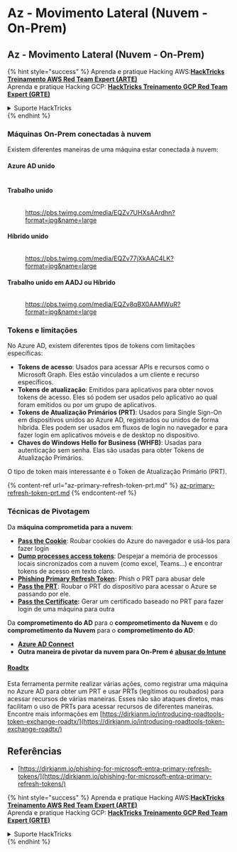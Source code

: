 # Az - Movimento Lateral (Nuvem - On-Prem)

## Az - Movimento Lateral (Nuvem - On-Prem)

{% hint style="success" %}
Aprenda e pratique Hacking AWS:<img src="../../../.gitbook/assets/image (1) (1) (1) (1).png" alt="" data-size="line">[**HackTricks Treinamento AWS Red Team Expert (ARTE)**](https://training.hacktricks.xyz/courses/arte)<img src="../../../.gitbook/assets/image (1) (1) (1) (1).png" alt="" data-size="line">\
Aprenda e pratique Hacking GCP: <img src="../../../.gitbook/assets/image (2) (1).png" alt="" data-size="line">[**HackTricks Treinamento GCP Red Team Expert (GRTE)**<img src="../../../.gitbook/assets/image (2) (1).png" alt="" data-size="line">](https://training.hacktricks.xyz/courses/grte)

<details>

<summary>Suporte HackTricks</summary>

* Confira os [**planos de assinatura**](https://github.com/sponsors/carlospolop)!
* **Junte-se ao** 💬 [**grupo do Discord**](https://discord.gg/hRep4RUj7f) ou ao [**grupo do telegram**](https://t.me/peass) ou **siga**-nos no **Twitter** 🐦 [**@hacktricks\_live**](https://twitter.com/hacktricks_live)**.**
* **Compartilhe truques de hacking enviando PRs para os repositórios do** [**HackTricks**](https://github.com/carlospolop/hacktricks) e [**HackTricks Cloud**](https://github.com/carlospolop/hacktricks-cloud).

</details>
{% endhint %}

### Máquinas On-Prem conectadas à nuvem

Existem diferentes maneiras de uma máquina estar conectada à nuvem:

#### Azure AD unido

<figure><img src="../../../.gitbook/assets/image (259).png" alt=""><figcaption></figcaption></figure>

#### Trabalho unido

<figure><img src="../../../.gitbook/assets/image (222).png" alt=""><figcaption><p><a href="https://pbs.twimg.com/media/EQZv7UHXsAArdhn?format=jpg&#x26;name=large">https://pbs.twimg.com/media/EQZv7UHXsAArdhn?format=jpg&#x26;name=large</a></p></figcaption></figure>

#### Híbrido unido

<figure><img src="../../../.gitbook/assets/image (178).png" alt=""><figcaption><p><a href="https://pbs.twimg.com/media/EQZv77jXkAAC4LK?format=jpg&#x26;name=large">https://pbs.twimg.com/media/EQZv77jXkAAC4LK?format=jpg&#x26;name=large</a></p></figcaption></figure>

#### Trabalho unido em AADJ ou Híbrido

<figure><img src="../../../.gitbook/assets/image (252).png" alt=""><figcaption><p><a href="https://pbs.twimg.com/media/EQZv8qBX0AAMWuR?format=jpg&#x26;name=large">https://pbs.twimg.com/media/EQZv8qBX0AAMWuR?format=jpg&#x26;name=large</a></p></figcaption></figure>

### Tokens e limitações <a href="#tokens-and-limitations" id="tokens-and-limitations"></a>

No Azure AD, existem diferentes tipos de tokens com limitações específicas:

* **Tokens de acesso**: Usados para acessar APIs e recursos como o Microsoft Graph. Eles estão vinculados a um cliente e recurso específicos.
* **Tokens de atualização**: Emitidos para aplicativos para obter novos tokens de acesso. Eles só podem ser usados pelo aplicativo ao qual foram emitidos ou por um grupo de aplicativos.
* **Tokens de Atualização Primários (PRT)**: Usados para Single Sign-On em dispositivos unidos ao Azure AD, registrados ou unidos de forma híbrida. Eles podem ser usados em fluxos de login no navegador e para fazer login em aplicativos móveis e de desktop no dispositivo.
* **Chaves do Windows Hello for Business (WHFB)**: Usadas para autenticação sem senha. Elas são usadas para obter Tokens de Atualização Primários.

O tipo de token mais interessante é o Token de Atualização Primário (PRT).

{% content-ref url="az-primary-refresh-token-prt.md" %}
[az-primary-refresh-token-prt.md](az-primary-refresh-token-prt.md)
{% endcontent-ref %}

### Técnicas de Pivotagem

Da **máquina comprometida para a nuvem**:

* [**Pass the Cookie**](az-pass-the-cookie.md): Roubar cookies do Azure do navegador e usá-los para fazer login
* [**Dump processes access tokens**](az-processes-memory-access-token.md): Despejar a memória de processos locais sincronizados com a nuvem (como excel, Teams...) e encontrar tokens de acesso em texto claro.
* [**Phishing Primary Refresh Token**](az-phishing-primary-refresh-token-microsoft-entra.md)**:** Phish o PRT para abusar dele
* [**Pass the PRT**](pass-the-prt.md): Roubar o PRT do dispositivo para acessar o Azure se passando por ele.
* [**Pass the Certificate**](az-pass-the-certificate.md)**:** Gerar um certificado baseado no PRT para fazer login de uma máquina para outra

Da **comprometimento do AD** para o **comprometimento da Nuvem** e do **comprometimento da Nuvem** para o **comprometimento do AD**:

* [**Azure AD Connect**](azure-ad-connect-hybrid-identity/)
* **Outra maneira de pivotar da nuvem para On-Prem é** [**abusar do Intune**](../az-services/intune.md)

#### [Roadtx](https://github.com/dirkjanm/ROADtools)

Esta ferramenta permite realizar várias ações, como registrar uma máquina no Azure AD para obter um PRT e usar PRTs (legítimos ou roubados) para acessar recursos de várias maneiras. Esses não são ataques diretos, mas facilitam o uso de PRTs para acessar recursos de diferentes maneiras. Encontre mais informações em [https://dirkjanm.io/introducing-roadtools-token-exchange-roadtx/](https://dirkjanm.io/introducing-roadtools-token-exchange-roadtx/)

## Referências

* [https://dirkjanm.io/phishing-for-microsoft-entra-primary-refresh-tokens/](https://dirkjanm.io/phishing-for-microsoft-entra-primary-refresh-tokens/)

{% hint style="success" %}
Aprenda e pratique Hacking AWS:<img src="../../../.gitbook/assets/image (1) (1) (1) (1).png" alt="" data-size="line">[**HackTricks Treinamento AWS Red Team Expert (ARTE)**](https://training.hacktricks.xyz/courses/arte)<img src="../../../.gitbook/assets/image (1) (1) (1) (1).png" alt="" data-size="line">\
Aprenda e pratique Hacking GCP: <img src="../../../.gitbook/assets/image (2) (1).png" alt="" data-size="line">[**HackTricks Treinamento GCP Red Team Expert (GRTE)**<img src="../../../.gitbook/assets/image (2) (1).png" alt="" data-size="line">](https://training.hacktricks.xyz/courses/grte)

<details>

<summary>Suporte HackTricks</summary>

* Confira os [**planos de assinatura**](https://github.com/sponsors/carlospolop)!
* **Junte-se ao** 💬 [**grupo do Discord**](https://discord.gg/hRep4RUj7f) ou ao [**grupo do telegram**](https://t.me/peass) ou **siga**-nos no **Twitter** 🐦 [**@hacktricks\_live**](https://twitter.com/hacktricks_live)**.**
* **Compartilhe truques de hacking enviando PRs para os repositórios do** [**HackTricks**](https://github.com/carlospolop/hacktricks) e [**HackTricks Cloud**](https://github.com/carlospolop/hacktricks-cloud).

</details>
{% endhint %}
